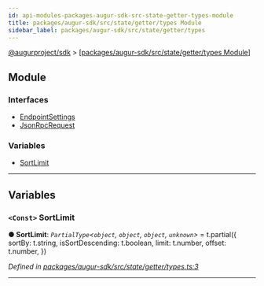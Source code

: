 ```yaml
---
id: api-modules-packages-augur-sdk-src-state-getter-types-module
title: packages/augur-sdk/src/state/getter/types Module
sidebar_label: packages/augur-sdk/src/state/getter/types
---
```


[@augurproject/sdk](api-readme.md) > [[packages/augur-sdk/src/state/getter/types Module]](api-modules-packages-augur-sdk-src-state-getter-types-module.md)

## Module

### Interfaces

* [EndpointSettings](api-interfaces-packages-augur-sdk-src-state-getter-types-endpointsettings.md)
* [JsonRpcRequest](api-interfaces-packages-augur-sdk-src-state-getter-types-jsonrpcrequest.md)

### Variables

* [SortLimit](api-modules-packages-augur-sdk-src-state-getter-types-module.md#sortlimit)

---

## Variables

<a id="sortlimit"></a>

### `<Const>` SortLimit

**● SortLimit**: *`PartialType`<`object`, `object`, `object`, `unknown`>* =  t.partial({
  sortBy: t.string,
  isSortDescending: t.boolean,
  limit: t.number,
  offset: t.number,
})

*Defined in [packages/augur-sdk/src/state/getter/types.ts:3](https://github.com/AugurProject/augur/blob/b4365d6894/packages/augur-sdk/src/state/getter/types.ts#L3)*

___

